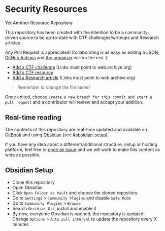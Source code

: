 # Security Resources

~~Yet Another Resource Repository~~

This repository has been created with the intention to be a community-driven source to be up-to-date with CTF challenges/writeups and Research articles.

Any Pull Request is appreciated! Collaborating is as easy as editing a JSON; [GitHub Actions](https://github.com/features/actions) and [the organizer](organizer/gen.py) will do the rest :)

* [Add a CTF challenge](https://github.com/maikypedia/sechub/edit/main/data/ctf/challenges/EDIT_ME.json) (Links must point to web.archive.org)
* [Add a CTF resource](https://github.com/maikypedia/sechub/edit/main/data/ctf/resources/EDIT_ME.json)
* [Add a Research article](https://github.com/maikypedia/sechub/edit/main/data/research/articles/EDIT_ME.json) (Links must point to web.archive.org)

> Remember to change the file name!

Once edited, choose `Create a new branch for this commit and start a pull request` and a contributor will review and accept your addition.

## Real-time reading

The contents of this repository are real-time updated and available on [GitBook](https://sechub.gitbook.io/sechub/) and using [Obsidian](https://obsidian.md/) (see [#obsidian-setup](#obsidian-setup)). 

If you have any idea about a different/additional structure, setup or hosting platform, feel free to [open an Issue](https://github.com/maikypedia/sechub/issues/new) and we will work to make this content as wide as possible.

## Obsidian Setup

* Clone this repository
* Open Obsidian
* Click `Open Folder as Vault` and choose the cloned repository
* Go to `Settings` > `Community Plugins` and disable `Safe Mode`
* Go to `Community Plugins` > `Browse`
* Search `Obsidian Git`, install and enable it
* By now, everytime Obsidian is opened, the repository is updated. Change `Options` > `Auto pull interval` to update the repository every X minutes